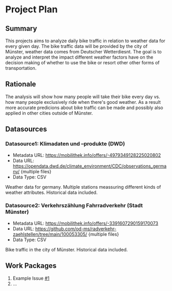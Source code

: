 # Project Plan

## Summary

This projects aims to analyze daily bike traffic in relation to weather data for every given day. The bike traffic data will be provided by the city of Münster, weather data comes from Deutscher Wetterdiesnt. The goal is to analyze and interpret the impact different weather factors have on the decision making of whether to use the bike or resort other other forms of transportation.

## Rationale

The analysis will show how many people will take their bike every day vs. how many people exclusively ride when there's good weather. As a result more accurate predicions about bike traffic can be made and possibly also applied in other cities outside of Münster.

## Datasources

### Datasource1: Klimadaten und –produkte (DWD)
* Metadata URL: https://mobilithek.info/offers/-4979349128225020802
* Data URL: https://opendata.dwd.de/climate_environment/CDC/observations_germany/ {multiple files}
* Data Type: CSV

Weather data for germany. Multiple stations meassuring different kinds of weather attributes. Historical data included.

### Datasource2: Verkehrszählung Fahrradverkehr (Stadt Münster)
* Metadata URL: https://mobilithek.info/offers/-3391607290159170073
* Data URL: https://github.com/od-ms/radverkehr-zaehlstellen/tree/main/100053305/ {multiple files}
* Data Type: CSV

Bike traffic in the city of Münster. Historical data included.

## Work Packages

<!-- List of work packages ordered sequentially, each pointing to an issue with more details. -->

1. Example Issue [#1][i1]
2. ...

[i1]: https://github.com/jvalue/2023-amse-template/issues/1
